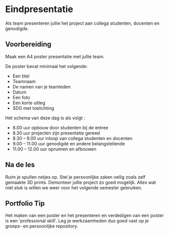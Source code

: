 # Eindpresentatie

Als team presenteren jullie het project aan collega studenten, docenten en genodigde. 

## Voorbereiding

Maak een A4 poster presentatie met jullie team.

De poster bevat minimaal het volgende:
- Een titel
- Teamnaam
- De namen van je teamleden
- Datum
- Een foto
- Een korte uitleg
- SDG met toelichting

Het schema van deze dag is als volgt <nog in ontwerp>:
- 8.00 uur opbouw door studenten bij de entree
- 8.30 uur projecten zijn presentatie gereed
- 8.30 – 9.00 uur inloop van collega studenten en docenten
- 9.00 – 11.00 uur genodigde en andere belangstellende 
- 11.00 – 12.00 uur opruimen en afbouwen


## Na de les

Ruim je spullen netjes op. Stel je persoonlijke zaken veilig zoals zelf gemaakte 3D prints. Demonteer jullie project zo goed mogelijk. Alles wat niet stuk is willen we weer voor het volgende semester gebruiken.

## Portfolio Tip

Het maken van een poster en het presenteren en verdedigen van een poster is een 'professional skill'. Leg je werkzaamheden dus goed vast op je groeps- en persoonlijke repository. 
